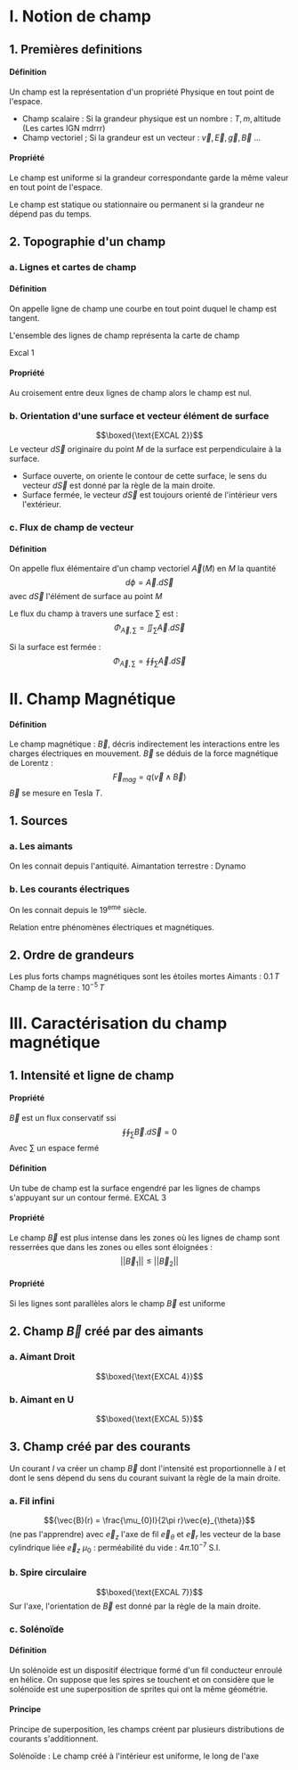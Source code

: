 # I. Notion de champ
## 1. Premières definitions
#### Définition
Un champ est la représentation d'un propriété Physique en tout point de l'espace. 

- Champ scalaire : Si la grandeur physique est un nombre : $T, m, \text{altitude}$ (Les cartes IGN mdrrr)
- Champ vectoriel ; Si la grandeur est un vecteur : $\vec{v}, \vec{E}, \vec{g}, \vec{B}$ ...

#### Propriété
Le champ est uniforme si la grandeur correspondante garde la même valeur en tout point de l'espace. 

Le champ est statique ou stationnaire ou permanent si la grandeur ne dépend pas du temps. 

## 2. Topographie d'un champ
### a. Lignes et cartes  de champ
#### Définition
On appelle ligne de champ une courbe en tout point duquel le champ est tangent. 

L'ensemble des lignes de champ représenta la carte de champ

Excal 1

#### Propriété
Au croisement entre deux lignes de champ alors le champ est nul.

### b. Orientation d'une surface et vecteur élément de surface
$$\boxed{\text{EXCAL 2}}$$
Le vecteur $d\vec{S}$ originaire du point $M$ de la surface est perpendiculaire à la surface. 

- Surface ouverte, on oriente le contour de cette surface, le sens du vecteur $d\vec{S}$ est donné par la règle de la main droite. 
- Surface fermée, le vecteur $d\vec{S}$ est toujours orienté de l'intérieur vers l'extérieur. 

### c. Flux de champ de vecteur
#### Définition
On appelle flux élémentaire d'un champ vectoriel $\vec{A}(M)$ en $M$ la quantité
$$d\phi = \vec{A}.d\vec{S}$$
avec $d\vec{S}$ l'élément de surface au point $M$

Le flux du champ à travers une surface $\sum$ est :
$$\Phi_{\vec{A}, \sum} = \iint_{\sum} \vec{A}.d\vec{S}$$

Si la surface est fermée : 
$$\Phi_{\vec{A}, \sum} = \oint\oint_{\sum} \vec{A}.d\vec{S} $$

# II. Champ Magnétique
#### Définition
Le champ magnétique : $\vec{B}$, décris indirectement les interactions entre les charges électriques en mouvement. 
$\vec{B}$ se déduis de la force magnétique de Lorentz :
$$\vec{F}_{mag} = q(\vec{v} \wedge \vec{B})$$
$\vec{B}$ se mesure en Tesla $T$. 

## 1. Sources
### a. Les aimants
On les connait depuis l'antiquité.
Aimantation terrestre : Dynamo

### b. Les courants électriques
On les connait depuis le $19^{\text{eme}}$ siècle. 

Relation entre phénomènes électriques et magnétiques. 

## 2. Ordre de grandeurs
Les plus forts champs magnétiques sont les étoiles mortes
Aimants : $0.1 \, T$
Champ de la terre : $10^{-5} \, T$

# III. Caractérisation du champ magnétique
## 1. Intensité et ligne de champ
#### Propriété
$\vec{B}$ est un flux conservatif ssi 
$$\oint\oint_{\sum} \vec{B} .d\vec{S} = 0$$
Avec $\sum$ un espace fermé

#### Définition
Un tube de champ est la surface engendré par les lignes de champs s'appuyant sur un contour fermé. 
EXCAL 3

#### Propriété
Le champ $\vec{B}$ est plus intense dans les zones où les lignes de champ sont resserrées que dans les zones ou elles sont éloignées : 
$$\left|\left| \vec{B}_{1} \right|\right| \leq \left|\left| \vec{B}_{2} \right|\right| $$

#### Propriété
Si les lignes sont parallèles alors le champ $\vec{B}$ est uniforme


## 2. Champ $\vec{B}$ créé par des aimants
### a. Aimant Droit
$$\boxed{\text{EXCAL 4}}$$
### b. Aimant en U
$$\boxed{\text{EXCAL 5}}$$

## 3. Champ créé par des courants
Un courant $I$ va créer un champ $\vec{B}$ dont l'intensité est proportionnelle à $I$ et dont le sens dépend du sens du courant suivant la règle de la main droite. 

### a. Fil infini
$${\vec{B}(r) = \frac{\mu_{0}I}{2\pi r}\vec{e}_{\theta}}$$
(ne pas l'apprendre)
avec $\vec{e}_{z}$ l'axe de fil $\vec{e}_{\theta}$ et $\vec{e}_{r}$ les vecteur de la base cylindrique liée $\vec{e}_{z}$
$\mu_{0}$ : perméabilité du vide : $4\pi . 10^{-7}$ S.I.

### b. Spire circulaire
$$\boxed{\text{EXCAL 7}}$$
Sur l'axe, l'orientation de $\vec{B}$ est donné par la règle de la main droite. 
### c. Solénoïde
#### Définition
Un solénoïde est un dispositif électrique formé d'un fil conducteur enroulé en hélice.
On suppose que les spires se touchent et on considère que le solénoïde est une superposition de sprites qui ont la même géométrie. 

#### Principe
Principe de superposition, les champs créent par plusieurs distributions de courants s'additionnent. 

Solénoïde : Le champ créé à l'intérieur est uniforme, le long de l'axe 